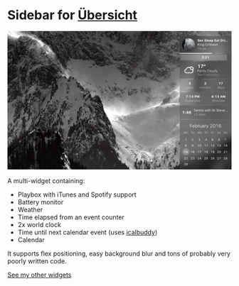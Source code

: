 # Sidebar for [Übersicht](http://tracesof.net/uebersicht/)

![](https://raw.githubusercontent.com/Pe8er/Sidebar.Widget/master/screenshot.png)

A multi-widget containing:
- Playbox with iTunes and Spotify support
- Battery monitor
- Weather
- Time elapsed from an event counter
- 2x world clock
- Time until next calendar event (uses [icalbuddy](http://hasseg.org/icalBuddy/))
- Calendar

It supports flex positioning, easy background blur and tons of probably very poorly written code.

[See my other widgets](https://github.com/Pe8er/Ubersicht-Widgets)


